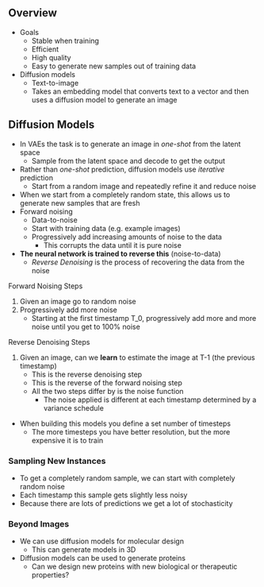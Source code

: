 ## Overview

- Goals
  - Stable when training
  - Efficient 
  - High quality 
  - Easy to generate new samples out of training data
- Diffusion models 
  - Text-to-image
  - Takes an embedding model that converts text to a vector and then uses a diffusion model to generate an image

## Diffusion Models

- In VAEs the task is to generate an image in *one-shot* from the latent space
  - Sample from the latent space and decode to get the output
- Rather than *one-shot* prediction, diffusion models use *iterative* prediction
    - Start from a random image and repeatedly refine it and reduce noise
- When we start from a completely random state, this allows us to generate new samples that are fresh
- Forward noising
  - Data-to-noise
  - Start with training data (e.g. example images)
  - Progressively add increasing amounts of noise to the data
    - This corrupts the data until it is pure noise
- **The neural network is trained to reverse this** (noise-to-data)
  - *Reverse Denoising* is the process of recovering the data from the noise

Forward Noising Steps
1. Given an image go to random noise
2. Progressively add more noise
   - Starting at the first timestamp T_0, progressively add more and more noise until you get to 100% noise 

Reverse Denoising Steps
1. Given an image, can we **learn** to estimate the image at T-1 (the previous timestamp)
   - This is the reverse denoising step
   - This is the reverse of the forward noising step
   - All the two steps differ by is the noise function
     - The noise applied is different at each timestamp determined by a variance schedule
- When building this models you define a set number of timesteps 
  - The more timesteps you have better resolution, but the more expensive it is to train

### Sampling New Instances

- To get a completely random sample, we can start with completely random noise 
- Each timestamp this sample gets slightly less noisy 
- Because there are lots of predictions we get a lot of stochasticity

### Beyond Images

- We can use diffusion models for molecular design
  - This can generate models in 3D
- Diffusion models can be used to generate proteins 
  - Can we design new proteins with new biological or therapeutic properties?